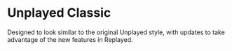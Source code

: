 Unplayed Classic
================

Designed to look similar to the original Unplayed style, with updates to take advantage of the new features in Replayed.

